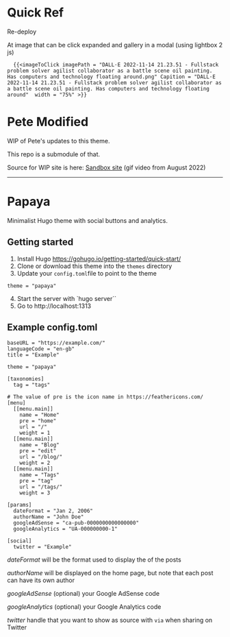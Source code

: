 # Quick Ref

Re-deploy

At image that can be click expanded and gallery in a modal (using lightbox 2 js)

```
  {{<imageToClick imagePath = "DALL·E 2022-11-14 21.23.51 - Fullstack problem solver agilist collaborator as a battle scene oil painting. Has computers and technology floating around.png" Capition = "DALL·E 2022-11-14 21.23.51 - Fullstack problem solver agilist collaborator as a battle scene oil painting. Has computers and technology floating around"  width = "75%" >}}
```


# Pete Modified

WIP of Pete's updates to this theme.

This repo is a submodule of that.

Source for WIP site is here: [Sandbox site](https://github.com/dunhampa/hugo_sandboxThemePapaya) (gif video from August 2022)

---
# Papaya

Minimalist Hugo theme with social buttons and analytics.

## Getting started

1. Install Hugo https://gohugo.io/getting-started/quick-start/
2. Clone or download this theme into the `themes` directory
3. Update your `config.toml`file to point to the theme
````
theme = "papaya"
````
4. Start the server with `hugo server``
5. Go to http://localhost:1313

## Example config.toml

````
baseURL = "https://example.com/"
languageCode = "en-gb"
title = "Example"

theme = "papaya"

[taxonomies]
  tag = "tags"

# The value of pre is the icon name in https://feathericons.com/
[menu]
  [[menu.main]]
    name = "Home"
    pre = "home"
    url = "/"
    weight = 1
  [[menu.main]]
    name = "Blog"
    pre = "edit"
    url = "/blog/"
    weight = 2
  [[menu.main]]
    name = "Tags"
    pre = "tag"
    url = "/tags/"
    weight = 3

[params]
  dateFormat = "Jan 2, 2006"
  authorName = "John Doe"
  googleAdSense = "ca-pub-0000000000000000"
  googleAnalytics = "UA-000000000-1"

[social]
  twitter = "Example"
````

*dateFormat* will be the format used to display the of the posts

*authorName* will be displayed on the home page, but note that each post can have its own author

*googleAdSense* (optional) your Google AdSense code

*googleAnalytics* (optional) your Google Analytics code

*twitter* handle that you want to show as source with `via` when sharing on Twitter
